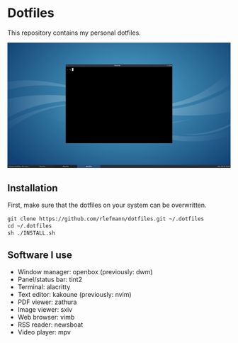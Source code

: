 # Dotfiles

This repository contains my personal dotfiles.

![Screenshot](screenshot.png)

## Installation

First, make sure that the dotfiles on your system can be overwritten.

```
git clone https://github.com/rlefmann/dotfiles.git ~/.dotfiles
cd ~/.dotfiles
sh ./INSTALL.sh
```

## Software I use

* Window manager: openbox (previously: dwm)
* Panel/status bar: tint2
* Terminal: alacritty
* Text editor: kakoune (previously: nvim)
* PDF viewer: zathura
* Image viewer: sxiv
* Web browser: vimb
* RSS reader: newsboat
* Video player: mpv
